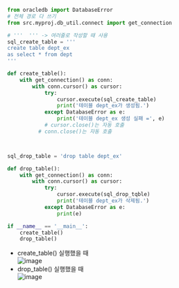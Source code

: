 ```python
from oracledb import DatabaseError
# 전체 경로 다 쓰기
from src.myproj.db_util.connect import get_connection

# '''  ''' -> 여러줄로 작성할 때 사용
sql_create_table = '''
create table dept_ex
as select * from dept
'''

def create_table():
    with get_connection() as conn:
        with conn.cursor() as cursor:
            try:
                cursor.execute(sql_create_table)
                print('테이블 dept_ex가 생성됨.')
            except DatabaseError as e:
                print('테이블 dept_ex 생성 실패 =', e)
            # cursor.close()는 자동 호출
          # conn.close()는 자동 호출



sql_drop_table = 'drop table dept_ex'

def drop_table():
    with get_connection() as conn:
        with conn.cursor() as cursor:
            try:
                cursor.execute(sql_drop_tqble)
                print('테이블 dept_ex가 삭제됨.')
            except DatabaseError as e:
                print(e)

if __name__ == '__main__':
    create_table()
    drop_table()
```
- create_table() 실행했을 때<br>
![image](https://github.com/user-attachments/assets/2027b65c-d939-49d4-923e-992f40414330)
- drop_table() 실행했을 때 <br>
![image](https://github.com/user-attachments/assets/2ba9aa89-8867-4ea6-b0b6-40e0584fe21d)
